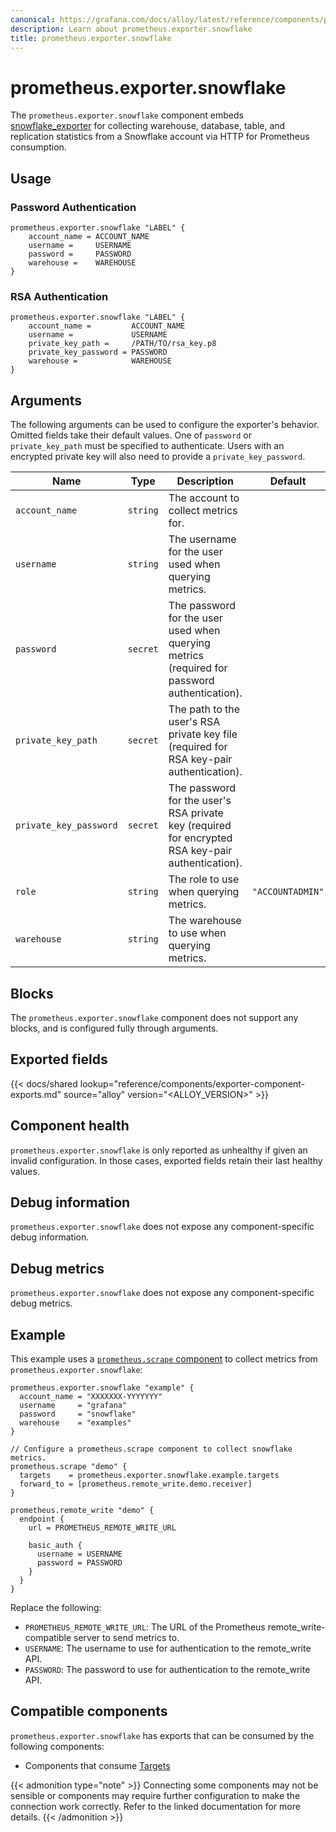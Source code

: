 ```yaml
---
canonical: https://grafana.com/docs/alloy/latest/reference/components/prometheus.exporter.snowflake/
description: Learn about prometheus.exporter.snowflake
title: prometheus.exporter.snowflake
---
```


# prometheus.exporter.snowflake

The `prometheus.exporter.snowflake` component embeds
[snowflake_exporter](https://github.com/grafana/snowflake-prometheus-exporter) for collecting warehouse, database, table, and replication statistics from a Snowflake account via HTTP for Prometheus consumption.

## Usage

### Password Authentication

```alloy
prometheus.exporter.snowflake "LABEL" {
    account_name = ACCOUNT_NAME
    username =     USERNAME
    password =     PASSWORD
    warehouse =    WAREHOUSE
}
```

### RSA Authentication

```alloy
prometheus.exporter.snowflake "LABEL" {
    account_name =         ACCOUNT_NAME
    username =             USERNAME
    private_key_path =     /PATH/TO/rsa_key.p8
    private_key_password = PASSWORD
    warehouse =            WAREHOUSE
}
```

## Arguments

The following arguments can be used to configure the exporter's behavior.
Omitted fields take their default values.
One of `password` or `private_key_path` must be specified to authenticate.
Users with an encrypted private key will also need to provide a `private_key_password`.

| Name                   | Type     | Description                                                                                       | Default          | Required |
| ---------------------- | -------- | ------------------------------------------------------------------------------------------------- | ---------------- | -------- |
| `account_name`         | `string` | The account to collect metrics for.                                                               |                  | yes      |
| `username`             | `string` | The username for the user used when querying metrics.                                             |                  | yes      |
| `password`             | `secret` | The password for the user used when querying metrics (required for password authentication).      |                  | no       |
| `private_key_path`     | `secret` | The path to the user's RSA private key file (required for RSA key-pair authentication).           |                  | no       |
| `private_key_password` | `secret` | The password for the user's RSA private key (required for encrypted RSA key-pair authentication). |                  | no       |
| `role`                 | `string` | The role to use when querying metrics.                                                            | `"ACCOUNTADMIN"` | no       |
| `warehouse`            | `string` | The warehouse to use when querying metrics.                                                       |                  | yes      |

## Blocks

The `prometheus.exporter.snowflake` component does not support any blocks, and is configured
fully through arguments.

## Exported fields

{{< docs/shared lookup="reference/components/exporter-component-exports.md" source="alloy" version="<ALLOY_VERSION>" >}}

## Component health

`prometheus.exporter.snowflake` is only reported as unhealthy if given
an invalid configuration. In those cases, exported fields retain their last
healthy values.

## Debug information

`prometheus.exporter.snowflake` does not expose any component-specific
debug information.

## Debug metrics

`prometheus.exporter.snowflake` does not expose any component-specific
debug metrics.

## Example

This example uses a [`prometheus.scrape` component][scrape] to collect metrics
from `prometheus.exporter.snowflake`:

```alloy
prometheus.exporter.snowflake "example" {
  account_name = "XXXXXXX-YYYYYYY"
  username     = "grafana"
  password     = "snowflake"
  warehouse    = "examples"
}

// Configure a prometheus.scrape component to collect snowflake metrics.
prometheus.scrape "demo" {
  targets    = prometheus.exporter.snowflake.example.targets
  forward_to = [prometheus.remote_write.demo.receiver]
}

prometheus.remote_write "demo" {
  endpoint {
    url = PROMETHEUS_REMOTE_WRITE_URL

    basic_auth {
      username = USERNAME
      password = PASSWORD
    }
  }
}
```

Replace the following:

- `PROMETHEUS_REMOTE_WRITE_URL`: The URL of the Prometheus remote_write-compatible server to send metrics to.
- `USERNAME`: The username to use for authentication to the remote_write API.
- `PASSWORD`: The password to use for authentication to the remote_write API.

[scrape]: ../prometheus.scrape/

<!-- START GENERATED COMPATIBLE COMPONENTS -->

## Compatible components

`prometheus.exporter.snowflake` has exports that can be consumed by the following components:

- Components that consume [Targets](../../compatibility/#targets-consumers)

{{< admonition type="note" >}}
Connecting some components may not be sensible or components may require further configuration to make the connection work correctly.
Refer to the linked documentation for more details.
{{< /admonition >}}

<!-- END GENERATED COMPATIBLE COMPONENTS -->
